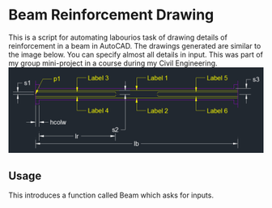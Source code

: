 # Beam Reinforcement Drawing

This is a script for automating labourios task of drawing details of reinforcement in a beam in AutoCAD. The drawings generated are similar to the image below. You can specify almost all details in input. This was part of my group mini-project in a course during my Civil Engineering.
![Drawing](./Capture.PNG?raw=true)

## Usage
This introduces a function called Beam which asks for inputs.
